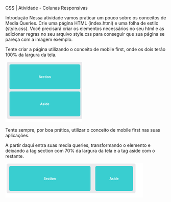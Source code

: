 CSS | Atividade - Colunas Responsivas

Introdução
Nessa atividade vamos praticar um pouco sobre os conceitos de Media Queries. Crie uma página HTML (index.html) e uma folha de estilo (style.css). Você precisará criar os elementos necessários no seu html e as adicionar regras no seu arquivo style.css para conseguir que sua página se pareça com a imagem exemplo.

Tente criar a página utilizando o conceito de mobile first, onde os dois terão 100% da largura da tela.

<img src="./assets/example-1.png" alt="example 1" />

Tente sempre, por boa prática, utilizar o conceito de mobile first nas suas aplicações.

A partir daqui entra suas media queries, transformando o elemento e deixando a tag section com 70% da largura da tela e a tag aside com o restante.

<img src="./assets/example-2.png" alt="example 2" />